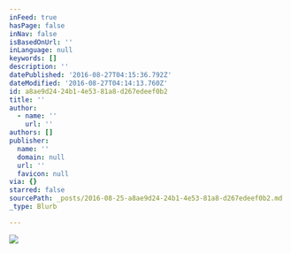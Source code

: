 ```yaml
---
inFeed: true
hasPage: false
inNav: false
isBasedOnUrl: ''
inLanguage: null
keywords: []
description: ''
datePublished: '2016-08-27T04:15:36.792Z'
dateModified: '2016-08-27T04:14:13.760Z'
id: a8ae9d24-24b1-4e53-81a8-d267edeef0b2
title: ''
author:
  - name: ''
    url: ''
authors: []
publisher:
  name: ''
  domain: null
  url: ''
  favicon: null
via: {}
starred: false
sourcePath: _posts/2016-08-25-a8ae9d24-24b1-4e53-81a8-d267edeef0b2.md
_type: Blurb

---
```

![](https://the-grid-user-content.s3-us-west-2.amazonaws.com/aa1e8a44-c646-4564-a81f-d068a56caed6.jpg)